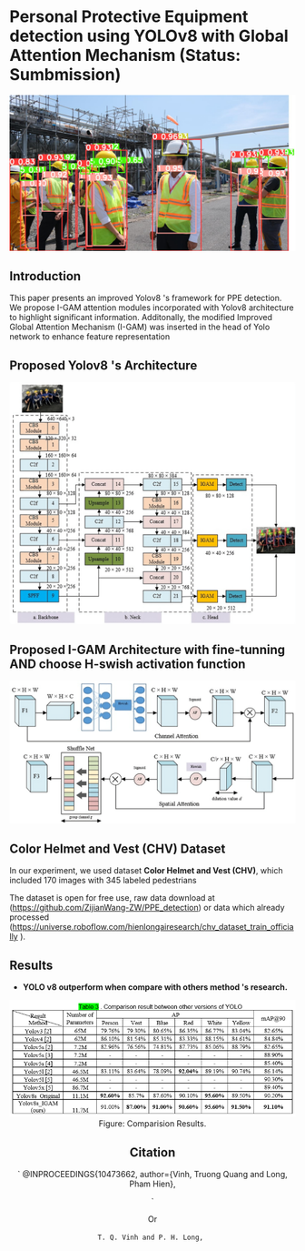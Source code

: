 # Personal Protective Equipment detection using YOLOv8 with Global Attention Mechanism (Status: Sumbmission)

![avatar](Image/VietNam_4.jpg)

## Introduction

This paper presents an improved Yolov8 's framework for PPE detection. We propose I-GAM attention modules incorporated with Yolov8 architecture to highlight significant information.  Additonally, the modified Improved Global Attention Mechanism (I-GAM) was inserted in the head of Yolo network to enhance feature representation

## Proposed Yolov8 's Architecture

![avatar](Image/IGAM_YOLOV8.png)

## Proposed I-GAM Architecture with fine-tunning AND choose H-swish activation function

![avatar](Image/Original_GAM_hswish.png)

## Color Helmet and Vest (CHV)  Dataset

In our experiment, we used dataset **Color Helmet and Vest (CHV)**, which included 170 images with 345 labeled pedestrians



The dataset is open for free use, raw data download at (https://github.com/ZijianWang-ZW/PPE_detection) or data which already processed (https://universe.roboflow.com/hienlongairesearch/chv_dataset_train_officially ). 




## Results

- **YOLO v8 outperform when compare with others method 's research.**

<center><img src="Image/Result.png"/> 

<div align=center>Figure: Comparision Results.</div>





## Citation
`
@INPROCEEDINGS{10473662,
  author={Vinh, Truong Quang and Long, Pham Hien},

`

Or
	
`T. Q. Vinh and P. H. Long, `

